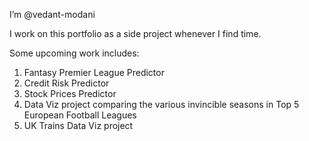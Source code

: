 I’m @vedant-modani

I work on this portfolio as a side project whenever I find time.

Some upcoming work includes:
1. Fantasy Premier League Predictor
2. Credit Risk Predictor
3. Stock Prices Predictor
4. Data Viz project comparing the various invincible seasons in Top 5 European Football Leagues
5. UK Trains Data Viz project

<!---
vedant-modani/vedant-modani is a ✨ special ✨ repository because its `README.md` (this file) appears on your GitHub profile.
You can click the Preview link to take a look at your changes.
--->
